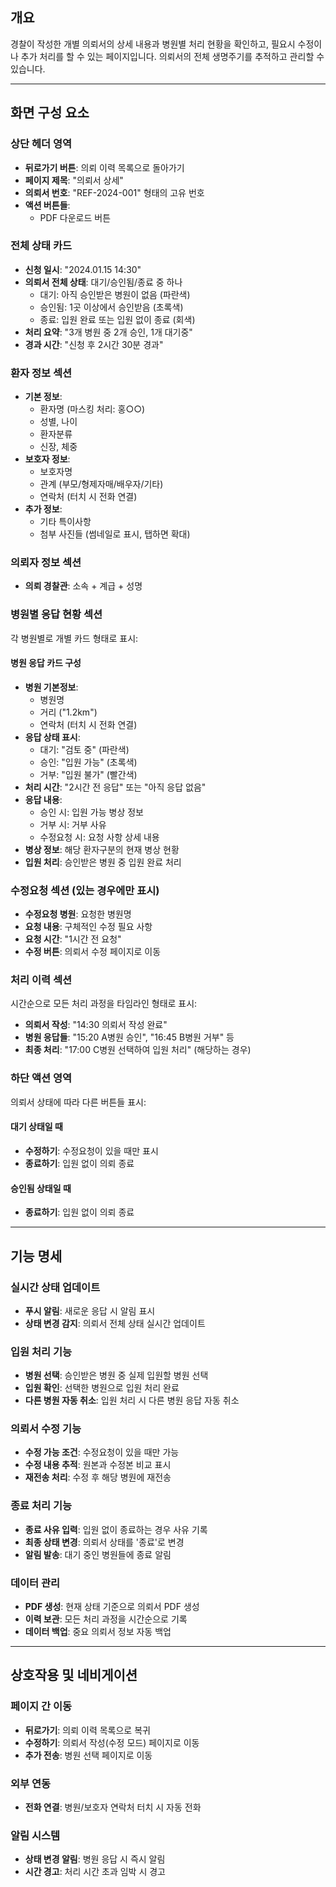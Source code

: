 ## 개요

경찰이 작성한 개별 의뢰서의 상세 내용과 병원별 처리 현황을 확인하고, 필요시 수정이나 추가 처리를 할 수 있는 페이지입니다. 의뢰서의 전체 생명주기를 추적하고 관리할 수 있습니다.

---

## 화면 구성 요소

### 상단 헤더 영역

- **뒤로가기 버튼**: 의뢰 이력 목록으로 돌아가기
- **페이지 제목**: "의뢰서 상세"
- **의뢰서 번호**: "REF-2024-001" 형태의 고유 번호
- **액션 버튼들**: 
  - PDF 다운로드 버튼

### 전체 상태 카드

- **신청 일시**: "2024.01.15 14:30"
- **의뢰서 전체 상태**: 대기/승인됨/종료 중 하나
  - 대기: 아직 승인받은 병원이 없음 (파란색)
  - 승인됨: 1곳 이상에서 승인받음 (초록색)
  - 종료: 입원 완료 또는 입원 없이 종료 (회색)
- **처리 요약**: "3개 병원 중 2개 승인, 1개 대기중"
- **경과 시간**: "신청 후 2시간 30분 경과"

### 환자 정보 섹션

- **기본 정보**:
  - 환자명 (마스킹 처리: 홍○○)
  - 성별, 나이
  - 환자분류
  - 신장, 체중
- **보호자 정보**:
  - 보호자명
  - 관계 (부모/형제자매/배우자/기타)
  - 연락처 (터치 시 전화 연결)
- **추가 정보**:
  - 기타 특이사항
  - 첨부 사진들 (썸네일로 표시, 탭하면 확대)

### 의뢰자 정보 섹션

- **의뢰 경찰관**: 소속 + 계급 + 성명

### 병원별 응답 현황 섹션

각 병원별로 개별 카드 형태로 표시:

#### 병원 응답 카드 구성

- **병원 기본정보**:
  - 병원명
  - 거리 ("1.2km")
  - 연락처 (터치 시 전화 연결)
- **응답 상태 표시**:
  - 대기: "검토 중" (파란색)
  - 승인: "입원 가능" (초록색)
  - 거부: "입원 불가" (빨간색)
- **처리 시간**: "2시간 전 응답" 또는 "아직 응답 없음"
- **응답 내용**:
  - 승인 시: 입원 가능 병상 정보
  - 거부 시: 거부 사유
  - 수정요청 시: 요청 사항 상세 내용
- **병상 정보**: 해당 환자구분의 현재 병상 현황
- **입원 처리**: 승인받은 병원 중 입원 완료 처리

### 수정요청 섹션 (있는 경우에만 표시)

- **수정요청 병원**: 요청한 병원명
- **요청 내용**: 구체적인 수정 필요 사항
- **요청 시간**: "1시간 전 요청"
- **수정 버튼**: 의뢰서 수정 페이지로 이동

### 처리 이력 섹션

시간순으로 모든 처리 과정을 타임라인 형태로 표시:

- **의뢰서 작성**: "14:30 의뢰서 작성 완료"
- **병원 응답들**: "15:20 A병원 승인", "16:45 B병원 거부" 등
- **최종 처리**: "17:00 C병원 선택하여 입원 처리" (해당하는 경우)

### 하단 액션 영역

의뢰서 상태에 따라 다른 버튼들 표시:

#### 대기 상태일 때
- **수정하기**: 수정요청이 있을 때만 표시
- **종료하기**: 입원 없이 의뢰 종료

#### 승인됨 상태일 때

- **종료하기**: 입원 없이 의뢰 종료

---

## 기능 명세

### 실시간 상태 업데이트

- **푸시 알림**: 새로운 응답 시 알림 표시
- **상태 변경 감지**: 의뢰서 전체 상태 실시간 업데이트

### 입원 처리 기능

- **병원 선택**: 승인받은 병원 중 실제 입원할 병원 선택
- **입원 확인**: 선택한 병원으로 입원 처리 완료
- **다른 병원 자동 취소**: 입원 처리 시 다른 병원 응답 자동 취소

### 의뢰서 수정 기능

- **수정 가능 조건**: 수정요청이 있을 때만 가능
- **수정 내용 추적**: 원본과 수정본 비교 표시
- **재전송 처리**: 수정 후 해당 병원에 재전송

### 종료 처리 기능

- **종료 사유 입력**: 입원 없이 종료하는 경우 사유 기록
- **최종 상태 변경**: 의뢰서 상태를 '종료'로 변경
- **알림 발송**: 대기 중인 병원들에 종료 알림

### 데이터 관리

- **PDF 생성**: 현재 상태 기준으로 의뢰서 PDF 생성
- **이력 보관**: 모든 처리 과정을 시간순으로 기록
- **데이터 백업**: 중요 의뢰서 정보 자동 백업

---

## 상호작용 및 네비게이션

### 페이지 간 이동

- **뒤로가기**: 의뢰 이력 목록으로 복귀
- **수정하기**: 의뢰서 작성(수정 모드) 페이지로 이동
- **추가 전송**: 병원 선택 페이지로 이동

### 외부 연동

- **전화 연결**: 병원/보호자 연락처 터치 시 자동 전화

### 알림 시스템

- **상태 변경 알림**: 병원 응답 시 즉시 알림
- **시간 경고**: 처리 시간 초과 임박 시 경고